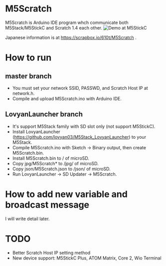 # M5Scratch
M5Scratch is Arduino IDE program whch communicate both M5Stack/M5StickC and Scratch 1.4 each other.
![Demo at M5StickC](https://gyazo.com/d8ec2ed78423488701dda4eb962741f4/raw)

Japanese information is at https://scrapbox.io/610t/M5Scratch .

# How to run
## master branch
- You must set your network SSID, PASSWD, and Scratch Host IP at network.h.
- Compile and upload M5Scratch.ino with Arduino IDE. 

## LovyanLauncher branch
- It's support M5Stack family with SD slot only (not support M5StickC).
- Install LovyanLauncher (https://github.com/lovyan03/M5Stack_LovyanLauncher) to your M5Stack.
- Compile M5Scratch.ino with Sketch -> Binary output, then create M5Scratch.bin.
- Install M5Scratch.bin to / of microSD.
- Copy jpg/M5Scratch* to /jpg/ of microSD.
- Copy json/M5Scratch.json  to /json/ of microSD.
- Run LovyanLauncher -> SD Updater -> M5Scratch.

# How to add new variable and broadcast message
I will write detail later.

# TODO
- Better Scratch Host IP setting method
- New device support: M5StickC Plus, ATOM Matrix, Core 2, Wio Terminal
